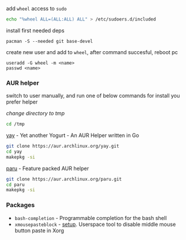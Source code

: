 

add `wheel` access to `sudo` 
```sh
echo "%wheel ALL=(ALL:ALL) ALL" > /etc/sudoers.d/included
```

install first needed deps
```
pacman -S --needed git base-devel
```

create new user and add to `wheel`, after command succesful, reboot pc
```
useradd -G wheel -m <name>
passwd <name>
```


### AUR helper

switch to user manually, and run one of below commands for install you prefer helper

*change directory to tmp*
```sh
cd /tmp
```

[yay](https://github.com/Jguer/yay) - Yet another Yogurt - An AUR Helper written in Go
```sh
git clone https://aur.archlinux.org/yay.git
cd yay
makepkg -si
```
[paru](https://github.com/Morganamilo/paru) - Feature packed AUR helper
```sh
git clone https://aur.archlinux.org/paru.git
cd paru
makepkg -si
```


### Packages

- `bash-completion` - Programmable completion for the bash shell
- `xmousepasteblock` - [setup](https://todo.placeholder). Userspace tool to disable middle mouse button paste in Xorg
